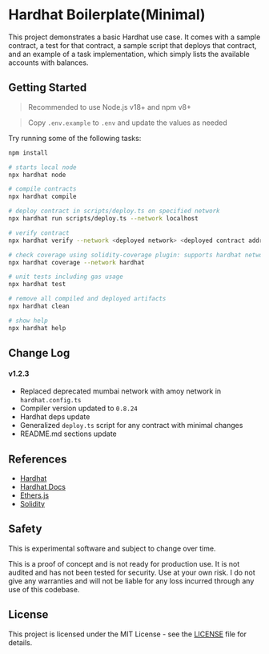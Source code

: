 # Hardhat Boilerplate(Minimal)

This project demonstrates a basic Hardhat use case. It comes with a sample contract, a test for that contract, a sample script that deploys that contract, and an example of a task implementation, which simply lists the available accounts with balances.

## Getting Started

> Recommended to use Node.js v18+ and npm v8+

> Copy `.env.example` to `.env` and update the values as needed

Try running some of the following tasks:

```bash
npm install

# starts local node
npx hardhat node

# compile contracts
npx hardhat compile

# deploy contract in scripts/deploy.ts on specified network
npx hardhat run scripts/deploy.ts --network localhost

# verify contract
npx hardhat verify --network <deployed network> <deployed contract address> "<constructor1>" "<constructor2>"

# check coverage using solidity-coverage plugin: supports hardhat network only
npx hardhat coverage --network hardhat

# unit tests including gas usage
npx hardhat test

# remove all compiled and deployed artifacts
npx hardhat clean

# show help
npx hardhat help
```

## Change Log

#### v1.2.3

- Replaced deprecated mumbai network with amoy network in `hardhat.config.ts`
- Compiler version updated to `0.8.24`
- Hardhat deps update
- Generalized `deploy.ts` script for any contract with minimal changes
- README.md sections update

## References

- [Hardhat](https://hardhat.org/)
- [Hardhat Docs](https://hardhat.org/getting-started/)
- [Ethers.js](https://docs.ethers.io/v5/)
- [Solidity](https://docs.soliditylang.org/en/v0.8.25/)

## Safety

This is experimental software and subject to change over time.

This is a proof of concept and is not ready for production use. It is not audited and has not been tested for security. Use at your own risk. I do not give any warranties and will not be liable for any loss incurred through any use of this codebase.

## License

This project is licensed under the MIT License - see the [LICENSE](LICENSE) file for details.
